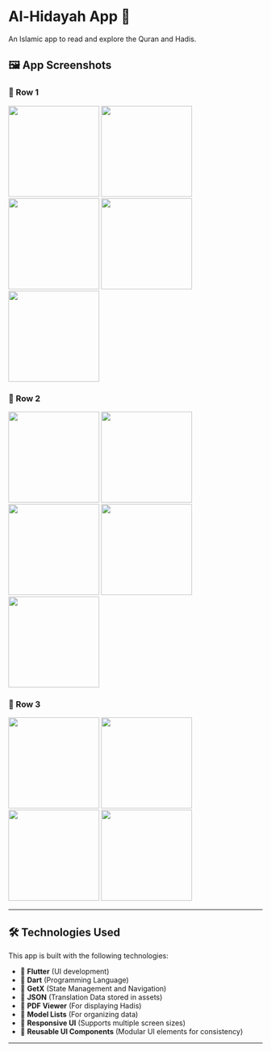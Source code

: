# Al-Hidayah App 📖

An Islamic app to read and explore the Quran and Hadis.

## 🖼 App Screenshots

### 🔹 Row 1
<p float="left">
  <img src="assets/screenshots/splash.jpg" width="180"/>
  <img src="assets/screenshots/home.jpg" width="180"/>
  <img src="assets/screenshots/home_1.jpg" width="180"/>
  <img src="assets/screenshots/sura_name.jpg" width="180"/>
  <img src="assets/screenshots/sura_meaning.jpg" width="180"/>
</p>

### 🔹 Row 2
<p float="left">
   <img src="assets/screenshots/hadis_home.jpg" width="180"/>
  <img src="assets/screenshots/hadis.jpg" width="180"/>
  <img src="assets/screenshots/name.jpg" width="180"/>
  <img src="assets/screenshots/fojor.jpg" width="180"/>
  <img src="assets/screenshots/read_more.jpg" width="180"/>
</p>

### 🔹 Row 3
<p float="left">
  <img src="assets/screenshots/tasbih.jpg" width="180"/>
  <img src="assets/screenshots/hoz.jpg" width="180"/>
  <img src="assets/screenshots/isha.jpg" width="180"/>
  <img src="assets/screenshots/jakat.jpg" width="180"/>
</p>

---

## 🛠️ Technologies Used

This app is built with the following technologies:

- 🔹 **Flutter** (UI development)
- 🔹 **Dart** (Programming Language)
- 🔹 **GetX** (State Management and Navigation)
- 🔹 **JSON** (Translation Data stored in assets)
- 🔹 **PDF Viewer** (For displaying Hadis)
- 🔹 **Model Lists** (For organizing data)
- 🔹 **Responsive UI** (Supports multiple screen sizes)
- 🔹 **Reusable UI Components** (Modular UI elements for consistency)

---



